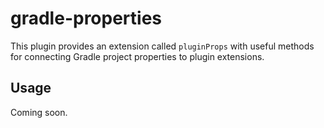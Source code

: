 # gradle-properties
This plugin provides an extension called `pluginProps` with useful methods for connecting Gradle project properties to plugin extensions.

## Usage
Coming soon.